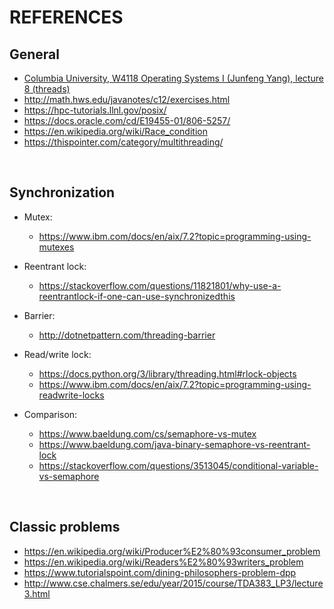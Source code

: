 # REFERENCES

## General

- [Columbia University, W4118 Operating Systems I (Junfeng Yang), lecture 8 (threads)](http://www.cs.columbia.edu/~junfeng/12sp-w4118/lectures/l08-thread.pdf)
- <http://math.hws.edu/javanotes/c12/exercises.html>
- <https://hpc-tutorials.llnl.gov/posix/>
- <https://docs.oracle.com/cd/E19455-01/806-5257/>
- <https://en.wikipedia.org/wiki/Race_condition>
- <https://thispointer.com/category/multithreading/>

&nbsp;

## Synchronization

- Mutex:
  - <https://www.ibm.com/docs/en/aix/7.2?topic=programming-using-mutexes>

- Reentrant lock:
  - <https://stackoverflow.com/questions/11821801/why-use-a-reentrantlock-if-one-can-use-synchronizedthis>

- Barrier:
  - <http://dotnetpattern.com/threading-barrier>

- Read/write lock:
  - <https://docs.python.org/3/library/threading.html#rlock-objects>
  - <https://www.ibm.com/docs/en/aix/7.2?topic=programming-using-readwrite-locks>

- Comparison:
  - <https://www.baeldung.com/cs/semaphore-vs-mutex>
  - <https://www.baeldung.com/java-binary-semaphore-vs-reentrant-lock>
  - <https://stackoverflow.com/questions/3513045/conditional-variable-vs-semaphore>

&nbsp;

## Classic problems

- <https://en.wikipedia.org/wiki/Producer%E2%80%93consumer_problem>
- <https://en.wikipedia.org/wiki/Readers%E2%80%93writers_problem>
- <https://www.tutorialspoint.com/dining-philosophers-problem-dpp>
- <http://www.cse.chalmers.se/edu/year/2015/course/TDA383_LP3/lecture3.html>
